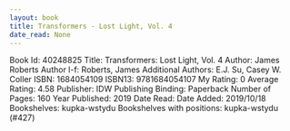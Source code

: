 ```yaml
---
layout: book
title: Transformers - Lost Light, Vol. 4
date_read: None
---
```


Book Id: 40248825
Title: Transformers: Lost Light, Vol. 4
Author: James Roberts
Author l-f: Roberts, James
Additional Authors: E.J. Su, Casey W. Coller
ISBN: 1684054109
ISBN13: 9781684054107
My Rating: 0
Average Rating: 4.58
Publisher: IDW Publishing
Binding: Paperback
Number of Pages: 160
Year Published: 2019
Date Read: 
Date Added: 2019/10/18
Bookshelves: kupka-wstydu
Bookshelves with positions: kupka-wstydu (#427)

